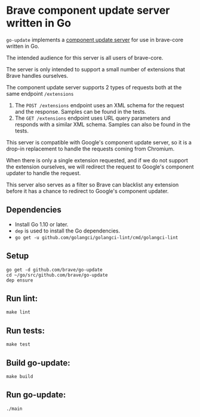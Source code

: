 # Brave component update server written in Go

`go-update` implements a [component update server](https://developer.chrome.com/apps/autoupdate) for use in brave-core written in Go.

The intended audience for this server is all users of brave-core.

The server is only intended to support a small number of extensions that Brave handles ourselves.

The component update server supports 2 types of requests both at the same endpoint `/extensions`

1) The `POST /extensions` endpoint uses an XML schema for the request and the response.  Samples can be found in the tests.
2) The `GET /extensions` endpoint uses URL query parameters and responds with a similar XML schema. Samples can also be found in the tests.

This server is compatible with Google's component update server, so it is a drop-in replacement to handle the requests coming from Chromium.

When there is only a single extension requested, and if we do not support the extension ourselves, we will redirect the request to Google's component updater to handle the request.

This server also serves as a filter so Brave can blacklist any extension before it has a chance to redirect to Google's component updater.


## Dependencies

- Install Go 1.10 or later.
- `dep` is used to install the Go dependencies.
- `go get -u github.com/golangci/golangci-lint/cmd/golangci-lint`

## Setup

```
go get -d github.com/brave/go-update
cd ~/go/src/github.com/brave/go-update
dep ensure
```

## Run lint:

`make lint`

## Run tests:

`make test`

## Build go-update:

`make build`

## Run go-update:

`./main`
